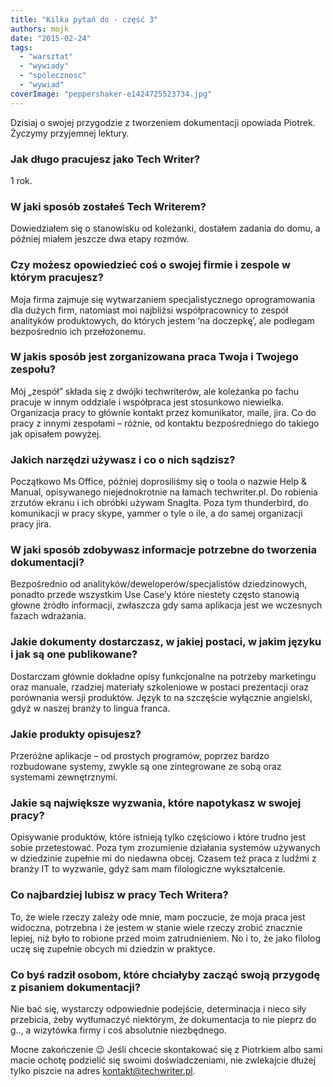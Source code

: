 ```yaml
---
title: "Kilka pytań do - część 3"
authors: mojk
date: "2015-02-24"
tags:
  - "warsztat"
  - "wywiady"
  - "spolecznosc"
  - "wywiad"
coverImage: "peppershaker-e1424725523734.jpg"
---
```


Dzisiaj o swojej przygodzie z tworzeniem dokumentacji opowiada Piotrek. Życzymy
przyjemnej lektury.

<!--truncate-->

### Jak długo pracujesz jako Tech Writer?

1 rok.

### W jaki sposób zostałeś Tech Writerem?

Dowiedziałem się o stanowisku od koleżanki, dostałem zadania do domu, a później
miałem jeszcze dwa etapy rozmów.

### Czy możesz opowiedzieć coś o swojej firmie i zespole w którym pracujesz?

Moja firma zajmuje się wytwarzaniem specjalistycznego oprogramowania dla dużych
firm, natomiast moi najbliżsi współpracownicy to zespół analityków produktowych,
do których jestem ‘na doczepkę’, ale podlegam bezpośrednio ich przełożonemu.

### W jakis sposób jest zorganizowana praca Twoja i Twojego zespołu?

Mój „zespół” składa się z dwójki techwriterów, ale koleżanka po fachu pracuje w
innym oddziale i współpraca jest stosunkowo niewielka. Organizacja pracy to
głównie kontakt przez komunikator, maile, jira. Co do pracy z innymi zespołami –
różnie, od kontaktu bezpośredniego do takiego jak opisałem powyżej.

### Jakich narzędzi używasz i co o nich sądzisz?

Początkowo Ms Office, później doprosiliśmy się o toola o nazwie Help & Manual,
opisywanego niejednokrotnie na łamach techwriter.pl. Do robienia zrzutów ekranu
i ich obróbki używam SnagIta. Poza tym thunderbird, do komunikacji w pracy
skype, yammer o tyle o ile, a do samej organizacji pracy jira.

### W jaki sposób zdobywasz informacje potrzebne do tworzenia dokumentacji?

Bezpośrednio od analityków/deweloperów/specjalistów dziedzinowych, ponadto
przede wszystkim Use Case’y które niestety często stanowią głowne źródło
informacji, zwłaszcza gdy sama aplikacja jest we wczesnych fazach wdrażania.

### Jakie dokumenty dostarczasz, w jakiej postaci, w jakim języku i jak są one publikowane?

Dostarczam głównie dokładne opisy funkcjonalne na potrzeby marketingu oraz
manuale, rzadziej materiały szkoleniowe w postaci prezentacji oraz porównania
wersji produktów. Język to na szczęście wyłącznie angielski, gdyż w naszej
branży to lingua franca.

### Jakie produkty opisujesz?

Przeróżne aplikacje – od prostych programów, poprzez bardzo rozbudowane systemy,
zwykle są one zintegrowane ze sobą oraz systemami zewnętrznymi.

### Jakie są największe wyzwania, które napotykasz w swojej pracy?

Opisywanie produktów, które istnieją tylko częściowo i które trudno jest sobie
przetestować. Poza tym zrozumienie działania systemów używanych w dziedzinie
zupełnie mi do niedawna obcej. Czasem też praca z ludźmi z branży IT to
wyzwanie, gdyż sam mam filologiczne wykształcenie.

### Co najbardziej lubisz w pracy Tech Writera?

To, że wiele rzeczy zależy ode mnie, mam poczucie, że moja praca jest widoczna,
potrzebna i że jestem w stanie wiele rzeczy zrobić znacznie lepiej, niż było to
robione przed moim zatrudnieniem. No i to, że jako filolog uczę się zupełnie
obcych mi dziedzin w praktyce.

### Co byś radził osobom, które chciałyby zacząć swoją przygodę z pisaniem dokumentacji?

Nie bać się, wystarczy odpowiednie podejście, determinacja i nieco siły
przebicia, żeby wytłumaczyć niektórym, że dokumentacja to nie pieprz do g.., a
wizytówka firmy i coś absolutnie niezbędnego.

Mocne zakończenie 😉 Jeśli chcecie skontakować się z Piotrkiem albo sami macie
ochotę podzielić się swoimi doświadczeniami, nie zwlekajcie dłużej tylko piszcie
na adres [kontakt@techwriter.pl](mailto:kontakt@techwriter.pl).

